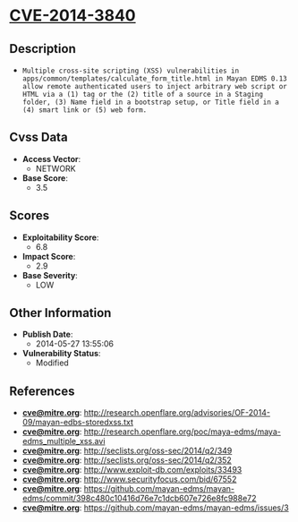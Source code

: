 
# [CVE-2014-3840](https://cve.mitre.org/cgi-bin/cvename.cgi?name=CVE-2014-3840)

## Description

- `Multiple cross-site scripting (XSS) vulnerabilities in apps/common/templates/calculate_form_title.html in Mayan EDMS 0.13 allow remote authenticated users to inject arbitrary web script or HTML via a (1) tag or the (2) title of a source in a Staging folder, (3) Name field in a bootstrap setup, or Title field in a (4) smart link or (5) web form.`

## Cvss Data

- **Access Vector**:
  - NETWORK
- **Base Score**:
  - 3.5

## Scores

- **Exploitability Score**:
  - 6.8
- **Impact Score**:
  - 2.9
- **Base Severity**:
  - LOW

## Other Information

- **Publish Date**:
  - 2014-05-27 13:55:06
- **Vulnerability Status**:
  - Modified

## References

- **cve@mitre.org**: http://research.openflare.org/advisories/OF-2014-09/mayan-edbs-storedxss.txt
- **cve@mitre.org**: http://research.openflare.org/poc/maya-edms/maya-edms_multiple_xss.avi
- **cve@mitre.org**: http://seclists.org/oss-sec/2014/q2/349
- **cve@mitre.org**: http://seclists.org/oss-sec/2014/q2/352
- **cve@mitre.org**: http://www.exploit-db.com/exploits/33493
- **cve@mitre.org**: http://www.securityfocus.com/bid/67552
- **cve@mitre.org**: https://github.com/mayan-edms/mayan-edms/commit/398c480c10416d76e7c1dcb607e726e8fc988e72
- **cve@mitre.org**: https://github.com/mayan-edms/mayan-edms/issues/3
